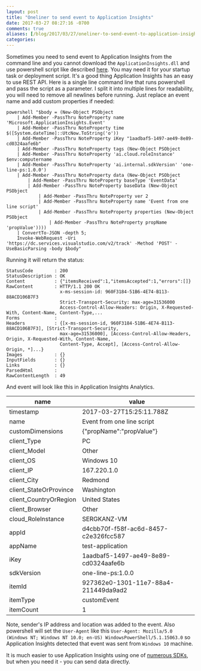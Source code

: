 ```yaml
---
layout: post
title: "Oneliner to send event to Application Insights"
date: 2017-03-27 08:27:16 -0700
comments: true
aliases: [/blog/2017/03/27/oneliner-to-send-event-to-application-insights/]
categories: 
---
```

Sometimes you need to send event to Application Insights from the command line and you cannot download the `ApplicationInsights.dll` and use powershell script like described [here](https://vnextengineer.azurewebsites.net/powershell-application-insights/). You may need it for your startup task or deployment script. It's a good thing Application Insights has an easy to use REST API. Here is a single line command line that runs powershell and pass the script as a parameter. I split it into multiple lines for readability, you will need to remove all newlines before running. Just replace an event name and add custom properties if needed:

```
powershell "$body = (New-Object PSObject 
    | Add-Member -PassThru NoteProperty name 'Microsoft.ApplicationInsights.Event' 
    | Add-Member -PassThru NoteProperty time $([System.dateTime]::UtcNow.ToString('o')) 
    | Add-Member -PassThru NoteProperty iKey "1aadbaf5-1497-ae49-8e89-cd0324aafe6b" 
    | Add-Member -PassThru NoteProperty tags (New-Object PSObject 
    | Add-Member -PassThru NoteProperty 'ai.cloud.roleInstance' $env:computername 
    | Add-Member -PassThru NoteProperty 'ai.internal.sdkVersion' 'one-line-ps:1.0.0') 
    | Add-Member -PassThru NoteProperty data (New-Object PSObject 
        | Add-Member -PassThru NoteProperty baseType 'EventData' 
        | Add-Member -PassThru NoteProperty baseData (New-Object PSObject 
            | Add-Member -PassThru NoteProperty ver 2 
            | Add-Member -PassThru NoteProperty name 'Event from one line script' 
            | Add-Member -PassThru NoteProperty properties (New-Object PSObject 
                | Add-Member -PassThru NoteProperty propName 'propValue')))) 
    | ConvertTo-JSON -depth 5; 
    Invoke-WebRequest -Uri 'https://dc.services.visualstudio.com/v2/track' -Method 'POST' -UseBasicParsing -body $body" 
```

Running it will return the status:

```
StatusCode        : 200
StatusDescription : OK
Content           : {"itemsReceived":1,"itemsAccepted":1,"errors":[]}
RawContent        : HTTP/1.1 200 OK
                    x-ms-session-id: 960F3184-51B6-4E74-B113-88ACD106B7F3
                    Strict-Transport-Security: max-age=31536000
                    Access-Control-Allow-Headers: Origin, X-Requested-With, Content-Name, Content-Type,...
Forms             :
Headers           : {[x-ms-session-id, 960F3184-51B6-4E74-B113-88ACD106B7F3], [Strict-Transport-Security,
                    max-age=31536000], [Access-Control-Allow-Headers, Origin, X-Requested-With, Content-Name,
                    Content-Type, Accept], [Access-Control-Allow-Origin, *]...}
Images            : {}
InputFields       : {}
Links             : {}
ParsedHtml        :
RawContentLength  : 49
```

And event will look like this in Application Insights Analytics. 

| name                   | value                                |
|------------------------|--------------------------------------|
| timestamp              | 2017-03-27T15:25:11.788Z             |
| name                   | Event from one line script           |
| customDimensions       | {"propName":"propValue"}             |
| client_Type            | PC                                   |
| client_Model           | Other                                |
| client_OS              | Windows 10                           |
| client_IP              | 167.220.1.0                          |
| client_City            | Redmond                              |
| client_StateOrProvince | Washington                           |
| client_CountryOrRegion | United States                        |
| client_Browser         | Other                                |
| cloud_RoleInstance     | SERGKANZ-VM                          |
| appId                  | d4cbb70f-f58f-ac6d-8457-c2e326fcc587 |
| appName                | test-application                     |
| iKey                   | 1aadbaf5-1497-ae49-8e89-cd0324aafe6b |
| sdkVersion             | one-line-ps:1.0.0                    |
| itemId                 | 927362e0-1301-11e7-88a4-211449da9ad2 |
| itemType               | customEvent                          |
| itemCount              | 1                                    |


Note, sender's IP address and location was added to the event. Also powershell will set the `User-Agent` like this `User-Agent: Mozilla/5.0 (Windows NT; Windows NT 10.0; en-US) WindowsPowerShell/5.1.15063.0` so Application Insights detected that event was sent from `Windows 10` machine.

It is much easier to use Application Insights using one of [numerous SDKs](https://github.com/microsoft/Applicationinsights-home), but when you need it - you can send data directly.